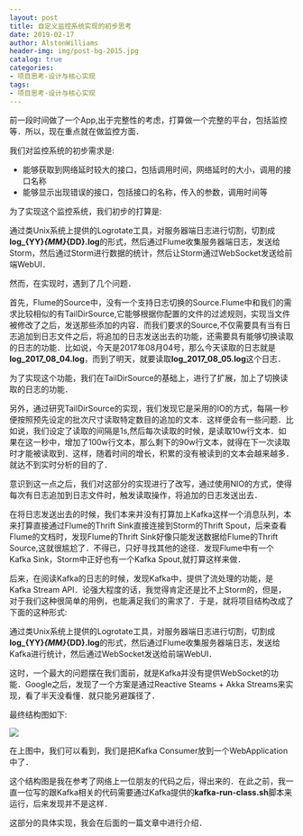 ```yaml
---
layout: post
title: 自定义监控系统实现的初步思考
date: 2019-02-17
author: AlstonWilliams
header-img: img/post-bg-2015.jpg
catalog: true
categories:
- 项目思考-设计与核心实现
tags:
- 项目思考-设计与核心实现
---
```

前一段时间做了一个App,出于完整性的考虑，打算做一个完整的平台，包括监控等．所以，现在重点就在做监控方面．

我们对监控系统的初步需求是:

- 能够获取到网络延时较大的接口，包括调用时间，网络延时的大小，调用的接口名称
- 能够显示出现错误的接口，包括接口的名称，传入的参数，调用时间等

为了实现这个监控系统，我们初步的打算是:

通过类Unix系统上提供的Logrotate工具，对服务器端日志进行切割，切割成**log_{YY}_{MM}_{DD}.log**的形式，然后通过Flume收集服务器端日志，发送给Storm，然后通过Storm进行数据的统计，然后让Storm通过WebSocket发送给前端WebUI．

然而，在实现时，遇到了几个问题．

首先，Flume的Source中，没有一个支持日志切换的Source.Flume中和我们的需求比较相似的有TailDirSource,它能够根据你配置的文件的过滤规则，实现当文件被修改了之后，发送那些添加的内容．而我们要求的Source,不仅需要具有当有日志追加到日志文件之后，将追加的日志发送出去的功能，还需要具有能够切换读取的日志的功能．比如说，今天是2017年08月04号，那么今天读取的日志就是**log_2017_08_04.log**，而到了明天，就要读取**log_2017_08_05.log**这个日志．

为了实现这个功能，我们在TailDirSource的基础上，进行了扩展，加上了切换读取的日志的功能．

另外，通过研究TailDirSource的实现，我们发现它是采用的IO的方式，每隔一秒便按照预先设定的批次尺寸读取特定数目的追加的文本．这样便会有一些问题．比如说，我们设定了读取的间隔是1s,然后每次读取的时候，是读取10w行文本．如果在这一秒中，增加了100w行文本，那么剩下的90w行文本，就得在下一次读取时才能被读取到．这样，随着时间的增长，积累的没有被读到的文本会越来越多．就达不到实时分析的目的了．

意识到这一点之后，我们对这部分的实现进行了改写，通过使用NIO的方式，使得每次有日志追加到日志文件时，触发读取操作，将追加的日志发送出去．

在将日志发送出去的时候，我们本来并没有打算加上Kafka这样一个消息队列，本来打算直接通过Flume的Thrift Sink直接连接到Storm的Thrift Spout，后来查看Flume的文档时，发现Flume的Thrift Sink好像只能发送数据给Flume的Thrift Source,这就很尴尬了．不得已，只好寻找其他的途径．发现Flume中有一个Kafka Sink，Storm中正好也有一个Kafka Spout,就打算这样来做．

后来，在阅读Kafka的日志的时候，发现Kafka中，提供了流处理的功能，是Kafka Stream API．论强大程度的话，我觉得肯定还是比不上Storm的，但是，对于我们这种很简单的用例，也能满足我们的需求了．于是，就将项目结构改成了下面的这种形式:

通过类Unix系统上提供的Logrotate工具，对服务器端日志进行切割，切割成**log_{YY}_{MM}_{DD}.log**的形式，然后通过Flume收集服务器端日志，发送给Kafka进行统计，然后通过WebSocket发送给前端WebUI．

这时，一个最大的问题摆在我们面前，就是Kafka并没有提供WebSocket的功能．Google之后，发现了一个方案是通过Reactive Steams + Akka Streams来实现，看了半天没看懂．就只能另避蹊径了．

最终结构图如下:


![](http://upload-images.jianshu.io/upload_images/4108852-16b93aaf119a411b.png?imageMogr2/auto-orient/strip%7CimageView2/2/w/1240)

在上图中，我们可以看到，我们是把Kafka Consumer放到一个WebApplication中了．

这个结构图是我在参考了网络上一位朋友的代码之后，得出来的．在此之前，我一直一位写的跟Kafka相关的代码需要通过Kafka提供的**kafka-run-class.sh**脚本来运行，后来发现并不是这样．

这部分的具体实现，我会在后面的一篇文章中进行介绍．
